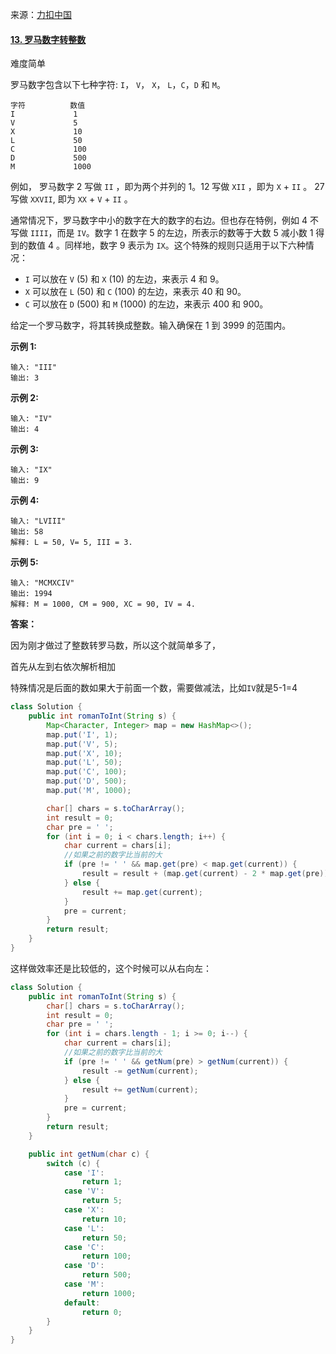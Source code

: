                                                                                                                                                                                                                                                                                                                                                                                                                                                                                                                                                                                        

来源：[力扣中国](https://leetcode-cn.com/)

#### [13. 罗马数字转整数](https://leetcode-cn.com/problems/roman-to-integer/)

难度简单

罗马数字包含以下七种字符: `I`， `V`， `X`， `L`，`C`，`D` 和 `M`。

```
字符          数值
I             1
V             5
X             10
L             50
C             100
D             500
M             1000
```

例如， 罗马数字 2 写做 `II` ，即为两个并列的 1。12 写做 `XII` ，即为 `X` + `II` 。 27 写做  `XXVII`, 即为 `XX` + `V` + `II` 。

通常情况下，罗马数字中小的数字在大的数字的右边。但也存在特例，例如 4 不写做 `IIII`，而是 `IV`。数字 1 在数字 5 的左边，所表示的数等于大数 5 减小数 1 得到的数值 4 。同样地，数字 9 表示为 `IX`。这个特殊的规则只适用于以下六种情况：

- `I` 可以放在 `V` (5) 和 `X` (10) 的左边，来表示 4 和 9。
- `X` 可以放在 `L` (50) 和 `C` (100) 的左边，来表示 40 和 90。 
- `C` 可以放在 `D` (500) 和 `M` (1000) 的左边，来表示 400 和 900。

给定一个罗马数字，将其转换成整数。输入确保在 1 到 3999 的范围内。

**示例 1:**

```
输入: "III"
输出: 3
```

**示例 2:**

```
输入: "IV"
输出: 4
```

**示例 3:**

```
输入: "IX"
输出: 9
```

**示例 4:**

```
输入: "LVIII"
输出: 58
解释: L = 50, V= 5, III = 3.
```

**示例 5:**

```
输入: "MCMXCIV"
输出: 1994
解释: M = 1000, CM = 900, XC = 90, IV = 4.
```





**答案：**

因为刚才做过了整数转罗马数，所以这个就简单多了，

首先从左到右依次解析相加

特殊情况是后面的数如果大于前面一个数，需要做减法，比如`IV`就是5-1=4

```java
class Solution {
    public int romanToInt(String s) {
        Map<Character, Integer> map = new HashMap<>();
        map.put('I', 1);
        map.put('V', 5);
        map.put('X', 10);
        map.put('L', 50);
        map.put('C', 100);
        map.put('D', 500);
        map.put('M', 1000);

        char[] chars = s.toCharArray();
        int result = 0;
        char pre = ' ';
        for (int i = 0; i < chars.length; i++) {
            char current = chars[i];
            //如果之前的数字比当前的大
            if (pre != ' ' && map.get(pre) < map.get(current)) {
                result = result + (map.get(current) - 2 * map.get(pre));
            } else {
                result += map.get(current);
            }
            pre = current;
        }
        return result;
    }
}
```



这样做效率还是比较低的，这个时候可以从右向左：

```java
class Solution {
    public int romanToInt(String s) {
        char[] chars = s.toCharArray();
        int result = 0;
        char pre = ' ';
        for (int i = chars.length - 1; i >= 0; i--) {
            char current = chars[i];
            //如果之前的数字比当前的大
            if (pre != ' ' && getNum(pre) > getNum(current)) {
                result -= getNum(current);
            } else {
                result += getNum(current);
            }
            pre = current;
        }
        return result;
    }

    public int getNum(char c) {
        switch (c) {
            case 'I':
                return 1;
            case 'V':
                return 5;
            case 'X':
                return 10;
            case 'L':
                return 50;
            case 'C':
                return 100;
            case 'D':
                return 500;
            case 'M':
                return 1000;
            default:
                return 0;
        }
    }
}
```

